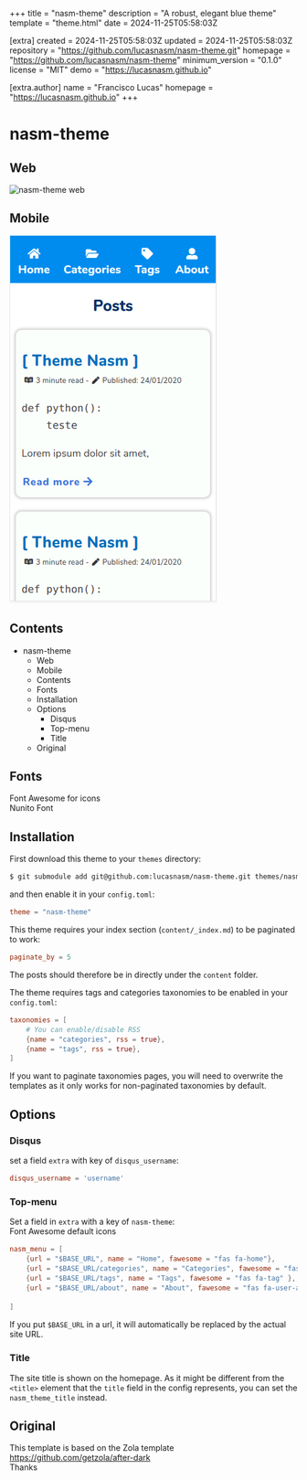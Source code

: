 
+++
title = "nasm-theme"
description = "A robust, elegant blue theme"
template = "theme.html"
date = 2024-11-25T05:58:03Z

[extra]
created = 2024-11-25T05:58:03Z
updated = 2024-11-25T05:58:03Z
repository = "https://github.com/lucasnasm/nasm-theme.git"
homepage = "https://github.com/lucasnasm/nasm-theme"
minimum_version = "0.1.0"
license = "MIT"
demo = "https://lucasnasm.github.io"

[extra.author]
name = "Francisco Lucas"
homepage = "https://lucasnasm.github.io"
+++        

# nasm-theme

## Web
![nasm-theme web](screenshot.png)

## Mobile
![nasm-theme mobile](https://github.com/lucasnasm/nasm-theme/blob/master/screenshot-mobile.png?raw=true)

## Contents

- nasm-theme
  - Web
  - Mobile
  - Contents
  - Fonts
  - Installation
  - Options
    - Disqus
    - Top-menu
    - Title
  - Original
## Fonts
Font Awesome for icons  
Nunito Font
## Installation
First download this theme to your `themes` directory:

```bash
$ git submodule add git@github.com:lucasnasm/nasm-theme.git themes/nasm-theme
```
and then enable it in your `config.toml`:

```toml
theme = "nasm-theme"
```

This theme requires your index section (`content/_index.md`) to be paginated to work:

```toml
paginate_by = 5
```

The posts should therefore be in directly under the `content` folder.

The theme requires tags and categories taxonomies to be enabled in your `config.toml`:

```toml
taxonomies = [
    # You can enable/disable RSS
    {name = "categories", rss = true},
    {name = "tags", rss = true},
]
```
If you want to paginate taxonomies pages, you will need to overwrite the templates
as it only works for non-paginated taxonomies by default.


## Options
### Disqus
set a field `extra` with key of `disqus_username`:
```toml
disqus_username = 'username'
```
### Top-menu
Set a field in `extra` with a key of `nasm-theme`:  
Font Awesome default icons
```toml
nasm_menu = [
    {url = "$BASE_URL", name = "Home", fawesome = "fas fa-home"},
    {url = "$BASE_URL/categories", name = "Categories", fawesome = "fas fa-folder-open"},
    {url = "$BASE_URL/tags", name = "Tags", fawesome = "fas fa-tag" },
    {url = "$BASE_URL/about", name = "About", fawesome = "fas fa-user-alt" },

]
```

If you put `$BASE_URL` in a url, it will automatically be replaced by the actual
site URL.

### Title
The site title is shown on the homepage. As it might be different from the `<title>`
element that the `title` field in the config represents, you can set the `nasm_theme_title`
instead.

## Original
This template is based on the Zola template https://github.com/getzola/after-dark  
Thanks

        